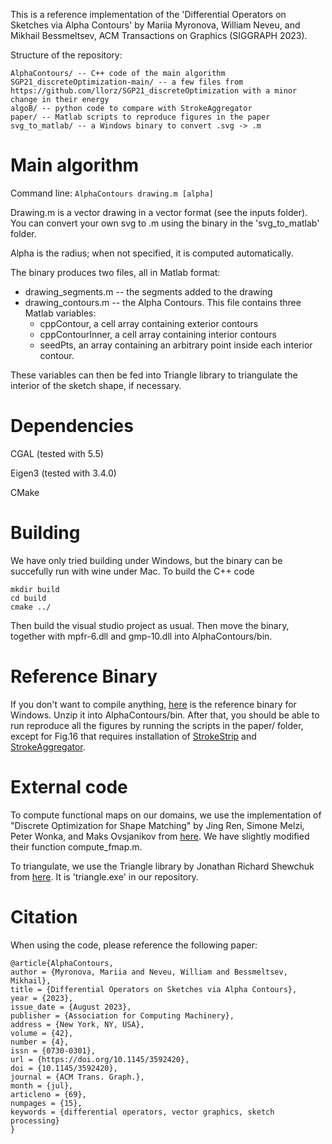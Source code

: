 This is a reference implementation of the 'Differential Operators on Sketches via Alpha Contours' by Mariia Myronova, William Neveu, and Mikhail Bessmeltsev, ACM Transactions on Graphics (SIGGRAPH 2023).

Structure of the repository:

```
AlphaContours/ -- C++ code of the main algorithm
SGP21_discreteOptimization-main/ -- a few files from https://github.com/llorz/SGP21_discreteOptimization with a minor change in their energy
algoB/ -- python code to compare with StrokeAggregator
paper/ -- Matlab scripts to reproduce figures in the paper
svg_to_matlab/ -- a Windows binary to convert .svg -> .m
```

# Main algorithm
Command line: 
```AlphaContours drawing.m [alpha]```

Drawing.m is a vector drawing in a vector format (see the inputs folder). You can convert your own svg to .m using the binary in the 'svg_to_matlab' folder.

Alpha is the radius; when not specified, it is computed automatically. 

The binary produces two files, all in Matlab format:
- drawing_segments.m -- the segments added to the drawing
- drawing_contours.m -- the Alpha Contours. This file contains three Matlab variables: 
  - cppContour, a cell array containing exterior contours
  - cppContourInner, a cell array containing interior contours
  - seedPts, an array containing an arbitrary point inside each interior contour.

These variables can then be fed into Triangle library to triangulate the interior of the sketch shape, if necessary.

# Dependencies
CGAL (tested with 5.5)

Eigen3 (tested with 3.4.0)

CMake

# Building
We have only tried building under Windows, but the binary can be succefully run with wine under Mac. To build the C++ code
```cd AlphaContours
mkdir build
cd build
cmake ../
```

Then build the visual studio project as usual. Then move the binary, together with mpfr-6.dll and gmp-10.dll into AlphaContours/bin.

# Reference Binary
If you don't want to compile anything, [here](http://www-labs.iro.umontreal.ca/~bmpix/AlphaContours/AlphaContoursBinary.zip) is the reference binary for Windows. Unzip it into AlphaContours/bin. After that, you should be able to run reproduce all the figures by running the scripts in the paper/ folder, except for Fig.16 that requires installation of [StrokeStrip](https://github.com/davepagurek/StrokeStrip) and [StrokeAggregator](https://www.cs.ubc.ca/labs/imager/tr/2018/StrokeAggregator/).

# External code
To compute functional maps on our domains, we use the implementation of "Discrete Optimization for Shape Matching" by Jing Ren, Simone Melzi, Peter Wonka, and Maks Ovsjanikov from [here](https://github.com/llorz/SGP21_discreteOptimization). We have slightly modified their function compute_fmap.m.

To triangulate, we use the Triangle library by Jonathan Richard Shewchuk from [here](https://www.cs.cmu.edu/~quake/triangle.html). It is 'triangle.exe' in our repository.

# Citation
When using the code, please reference the following paper:
```
@article{AlphaContours,
author = {Myronova, Mariia and Neveu, William and Bessmeltsev, Mikhail},
title = {Differential Operators on Sketches via Alpha Contours},
year = {2023},
issue_date = {August 2023},
publisher = {Association for Computing Machinery},
address = {New York, NY, USA},
volume = {42},
number = {4},
issn = {0730-0301},
url = {https://doi.org/10.1145/3592420},
doi = {10.1145/3592420},
journal = {ACM Trans. Graph.},
month = {jul},
articleno = {69},
numpages = {15},
keywords = {differential operators, vector graphics, sketch processing}
}
```
